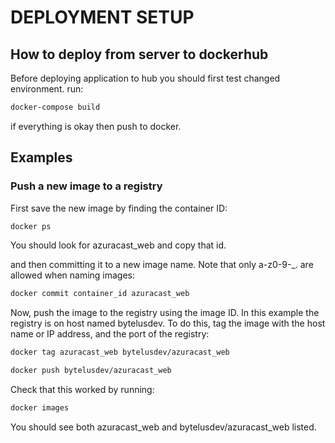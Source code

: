 # DEPLOYMENT SETUP

## How to deploy from server to dockerhub

Before deploying application to hub you should first test changed environment. run:

```bash
docker-compose build
```

if everything is okay then push to docker.

## Examples

### Push a new image to a registry

First save the new image by finding the container ID:

```bash
docker ps
```

You should look for azuracast_web and copy that id.

 and then committing it to a new image name. Note that only a-z0-9-_. are allowed when naming images:

```bash
docker commit container_id azuracast_web
```
Now, push the image to the registry using the image ID. In this example the registry is on host named bytelusdev. To do this, tag the image with the host name or IP address, and the port of the registry:

```bash
docker tag azuracast_web bytelusdev/azuracast_web
```

```bash
docker push bytelusdev/azuracast_web
```
Check that this worked by running:

```bash
docker images
```

You should see both azuracast_web and bytelusdev/azuracast_web listed.
